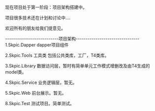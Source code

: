 现在项目处于第一阶段：项目架构搭建中。

项目很多技术还在计划和讨论中....

欢迎所有的朋友给我们提意见。


---------------------------项目架构--------------------------------
1.Skpic.Dapper   dapper项目组件

2.Skpic.Tools    工具类  包括公共类库，工厂，T4类库。

3.Skpic.Library	 数据访问层，暂时有简单单元工作模式增删改及由T4生成的model类。

4.Skpic.Service	 业务逻辑层，暂无。

5.Skpic.Web	 前台展示。暂无。

8.Skpic.Test	 测试项目。简单测试。
